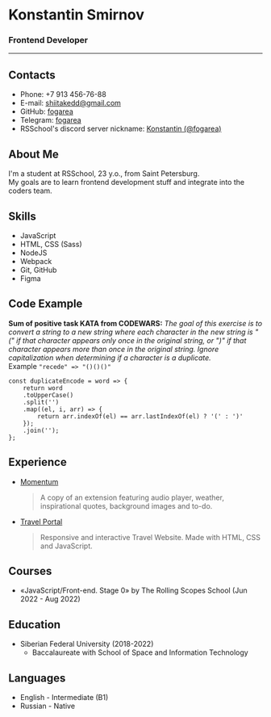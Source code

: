 # Konstantin Smirnov

### Frontend Developer

---

## Contacts

- Phone: +7 913 456-76-88
- E-mail: shiitakedd@gmail.com
- GitHub: [fogarea](https://github.com/fogarea)
- Telegram: [fogarea](https://t.me/fogarea)
- RSSchool's discord server nickname: [Konstantin (@fogarea)](https://discord.com/invite/QvEYg7EaQ4)

## About Me

I'm a student at RSSchool, 23 y.o., from Saint Petersburg.<br>
My goals are to learn frontend development stuff and integrate into the coders team.

## Skills

- JavaScript
- HTML, CSS (Sass)
- NodeJS
- Webpack
- Git, GitHub
- Figma

## Code Example

**Sum of positive task KATA from CODEWARS:** _The goal of this exercise is to convert a string to a new string where each character in the new string is "(" if that character appears only once in the original string, or ")" if that character appears more than once in the original string. Ignore capitalization when determining if a character is a duplicate._ <br>
Example `"recede" => "()()()"`

```
const duplicateEncode = word => {
    return word
    .toUpperCase()
    .split('')
    .map((el, i, arr) => {
        return arr.indexOf(el) == arr.lastIndexOf(el) ? '(' : ')'
    });
    .join('');
};
```

## Experience

- [Momentum](https://rolling-scopes-school.github.io/fogarea-JSFEPRESCHOOL2022Q2/momentum/)<br>

  > A copy of an extension featuring audio player, weather, inspirational quotes, background images and to-do.

- [Travel Portal](https://rolling-scopes-school.github.io/fogarea-JSFEPRESCHOOL2022Q2/travel/)
  > Responsive and interactive Travel Website. Made with HTML, CSS and JavaScript.

## Courses

- «JavaScript/Front-end. Stage 0» by The Rolling Scopes School (Jun 2022 - Aug 2022)

## Education

- Siberian Federal University (2018-2022)
  - Baccalaureate with School of Space and Information Technology

## Languages

- English - Intermediate (B1)
- Russian - Native
